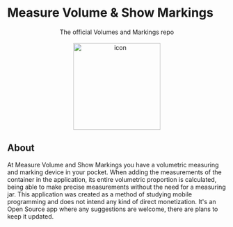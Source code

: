# Measure Volume & Show Markings

<p align="center">
The official Volumes and Markings repo
<br/><br/>
<img src="https://user-images.githubusercontent.com/54332151/206581543-a7df0a59-09fc-4d21-baf5-6034fcb9d0b7.png" alt="icon" width="200"/>
</p>

## About

At Measure Volume and Show Markings you have a volumetric measuring and marking device in your
                        pocket. When adding the measurements of the container in the application, its entire volumetric
                        proportion is calculated, being able to make precise measurements without the need for a
                        measuring
                        jar.
                        This application was created as a method of studying mobile programming and does not intend
                            any
                            kind of direct monetization. It's an Open Source app where any suggestions are welcome,
                            there
                            are plans to keep it updated.
